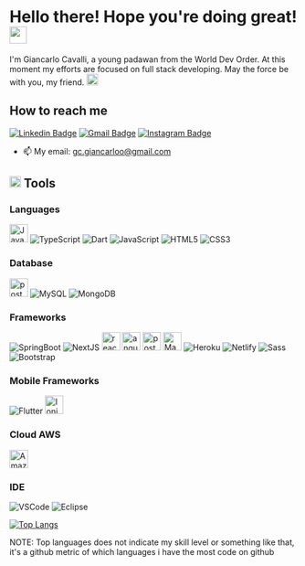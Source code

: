 <h1>Hello there! Hope you're doing great! <img src="https://emojis.slackmojis.com/emojis/images/1547582922/5197/party_blob.gif?1547582922" width="30"/></h1>

<p>I'm Giancarlo Cavalli, a young padawan from the World Dev Order. At this moment my efforts are focused on full stack developing. May the force be with you, my friend. <img src="https://emojis.slackmojis.com/emojis/images/1575409644/7248/baby-yoda-soup.gif?1575409644" width="20"/></p>

<h2>How to reach me</h2>

[![Linkedin Badge](https://img.shields.io/badge/-LinkedIn-blue?style=for-the-badge&logo=Linkedin&logoColor=white&link=https://www.linkedin.com/in/ntfm/)](https://www.linkedin.com/in/giancarlo-cavalli-933385175/)
[![Gmail Badge](https://img.shields.io/badge/-Gmail-c14438?style=for-the-badge&logo=Gmail&logoColor=white&link=mailto:gc.giancarloo@gmail.com)](mailto:gc.giancarloo@gmail.com)
[![Instagram Badge](https://img.shields.io/badge/Instagram-E4405F?style=for-the-badge&logo=instagram&logoColor=white)](https://www.instagram.com/giancarloc_/)

- 📫 My email: gc.giancarloo@gmail.com

<h2><img src="https://emojis.slackmojis.com/emojis/images/1600706728/10521/meow_code.gif?1600706728" width="20"/> Tools</h2>

<h3>Languages</h3>
<p>
  <img title="Java" height="32" src="https://img.icons8.com/dusk/64/000000/java-coffee-cup-logo.png" alt="Java"/>
  <img title="TypeScript" src="https://img.icons8.com/color/34/000000/typescript.png" alt="TypeScript"/>
  <img title="Dart" src="https://img.icons8.com/color/34/000000/dart.png" alt="Dart"/>
  <img title="JavaScript" src="https://img.icons8.com/color/34/000000/javascript.png" alt="JavaScript"/>  
  <img title="HTML5" src="https://img.icons8.com/color/34/000000/html-5--v1.png" alt="HTML5"/>  
  <img title="CSS3" src="https://img.icons8.com/color/34/000000/css3.png" alt="CSS3"/>
</p>

<h3>Database</h3>
<p>
  <img title="PostgreSQL" height="32" src="https://cdn.iconscout.com/icon/free/png-256/postgresql-8-1175119.png" alt="postgresql"/>
  <img title="MySQL" src="https://img.icons8.com/color/34/000000/mysql-logo.png" alt="MySQL"/>
  <img title="MongoDB" src="https://img.icons8.com/color/34/000000/mongodb.png" alt="MongoDB"/>
</p>

<h3>Frameworks</h3>
<p>
  <img title="Spring" src="https://img.icons8.com/color/34/000000/spring-logo.png" alt="SpringBoot"/>
  <img title="NextJS" src="https://cdn.icon-icons.com/icons2/2389/PNG/32/next_js_logo_icon_145038.png" alt="NextJS"/>
  <img title="react" height="32" src="https://img.icons8.com/plasticine/100/000000/react.png" alt="react"/>
  <img title="angular" height="32" src="https://img.icons8.com/color/48/000000/angularjs.png" alt="angularJs"/>
  <img title="Postman" height="32" src="https://sdtimes.com/wp-content/uploads/2018/08/logo-glyph.png" alt="postman"/>
  <img title="Maven" height="32" src="https://cdn.icon-icons.com/icons2/2107/PNG/32/file_type_maven_icon_130397.png" alt="Maven"/>
  <img title="Heroku" src="https://img.icons8.com/color/34/000000/heroku.png" alt="Heroku"/>
  <img title="Netlify" src="https://cdn.icon-icons.com/icons2/2107/PNG/32/file_type_netlify_icon_130354.png" alt="Netlify"/>
  <img title="Sass" src="https://img.icons8.com/color/34/000000/sass.png" alt="Sass"/>
  <img title="Bootstrap" src="https://img.icons8.com/color/34/000000/bootstrap.png" alt="Bootstrap"/>
</p>

<h3>Mobile Frameworks</h3>
<p>
  <img title="Flutter" src="https://img.icons8.com/color/34/000000/flutter.png" alt="Flutter"/>
  <img title="Ionic" height="32" src="https://cdn.icon-icons.com/icons2/2107/PNG/32/file_type_ionic_icon_130522.png" alt="Ionic"/>
</p>

<h3>Cloud AWS</h3>
<p>
<img title="AmazonS3" height="32" src="https://iconape.com/wp-content/files/dt/352387/png/aws-s3-simple-storage-service-logo.png" alt="AmazonS3"/>
</p>

<h3>IDE</h3>
<p>
  <img title="VSCode" src="https://img.icons8.com/fluent/34/000000/visual-studio-code-2019.png" alt="VSCode"/>
  <img title="Eclipse" src="https://img.icons8.com/officexs/34/000000/java-eclipse.png" alt="Eclipse"/>
</p>

[![Top Langs](https://github-readme-stats.vercel.app/api/top-langs/?username=giancarloCavalli&hide=php&theme=radical&layout=compact)](https://github.com/anuraghazra/github-readme-stats)

NOTE: Top languages does not indicate my skill level or something like that, it's a github metric of which languages i have the most code on github
